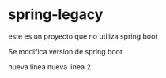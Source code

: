 # spring-legacy
este es un proyecto que no utiliza spring boot

Se modifica version de spring boot

nueva linea 
nueva linea 2
